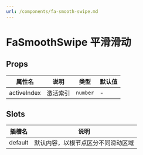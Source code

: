```yaml
---
url: /components/fa-smooth-swipe.md
---
```

# FaSmoothSwipe 平滑滑动 &#x20;

## Props

| 属性名      | 说明     | 类型     | 默认值 |
| ----------- | -------- | -------- | ------ |
| activeIndex | 激活索引 | `number` | -      |

## Slots

| 插槽名  | 说明                               |
| ------- | ---------------------------------- |
| default | 默认内容，以根节点区分不同滑动区域 |
